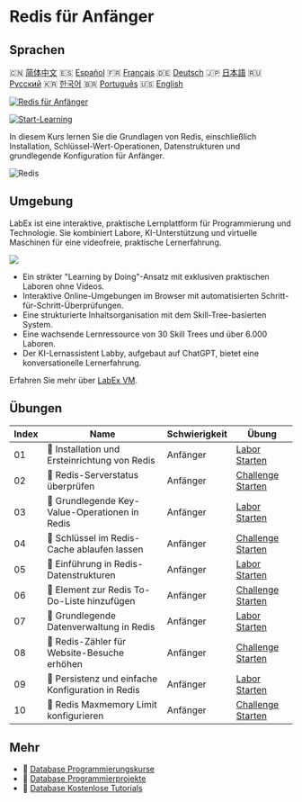 # Redis für Anfänger

## Sprachen

🇨🇳 [简体中文](README_zh.md) 🇪🇸 [Español](README_es.md) 🇫🇷 [Français](README_fr.md) 🇩🇪 [Deutsch](README_de.md) 🇯🇵 [日本語](README_ja.md) 🇷🇺 [Русский](README_ru.md) 🇰🇷 [한국어](README_ko.md) 🇧🇷 [Português](README_pt.md) 🇺🇸 [English](README.md) 

[![Redis für Anfänger](https://cover-creator.labex.io/redis-for-beginners.png?lang=de)](https://labex.io/de/courses/redis-for-beginners)

[![Start-Learning](https://img.shields.io/badge/Start-Learning-whitesmoke?style=for-the-badge)](https://labex.io/de/courses/redis-for-beginners)

In diesem Kurs lernen Sie die Grundlagen von Redis, einschließlich Installation, Schlüssel-Wert-Operationen, Datenstrukturen und grundlegende Konfiguration für Anfänger.

![Redis](https://img.shields.io/badge/Redis-whitesmoke?style=for-the-badge&logo=redis)


## Umgebung

LabEx ist eine interaktive, praktische Lernplattform für Programmierung und Technologie. Sie kombiniert Labore, KI-Unterstützung und virtuelle Maschinen für eine videofreie, praktische Lernerfahrung.

![](https://tutorial-screenshot.getvm.io/images/vm-1725247253.png)

- Ein strikter "Learning by Doing"-Ansatz mit exklusiven praktischen Laboren ohne Videos.
- Interaktive Online-Umgebungen im Browser mit automatisierten Schritt-für-Schritt-Überprüfungen.
- Eine strukturierte Inhaltsorganisation mit dem Skill-Tree-basierten System.
- Eine wachsende Lernressource von 30 Skill Trees und über 6.000 Laboren.
- Der KI-Lernassistent Labby, aufgebaut auf ChatGPT, bietet eine konversationelle Lernerfahrung.

Erfahren Sie mehr über [LabEx VM](https://support.labex.io/using-labex/virtual-machine).

## Übungen

|   Index | Name                                              | Schwierigkeit   | Übung                                                                                                                                 |
|---------|---------------------------------------------------|-----------------|---------------------------------------------------------------------------------------------------------------------------------------|
|      01 | 📖 Installation und Ersteinrichtung von Redis     | Anfänger        | <a target='_blank' href='https://labex.io/de/tutorials/redis-installation-and-initial-setup-of-redis-552075'>Labor Starten</a>        |
|      02 | 🎯 Redis-Serverstatus überprüfen                  | Anfänger        | <a target='_blank' href='https://labex.io/de/tutorials/redis-verify-redis-server-status-552152'>Challenge Starten</a>                 |
|      03 | 📖 Grundlegende Key-Value-Operationen in Redis    | Anfänger        | <a target='_blank' href='https://labex.io/de/tutorials/redis-basic-key-value-operations-in-redis-552077'>Labor Starten</a>            |
|      04 | 🎯 Schlüssel im Redis-Cache ablaufen lassen       | Anfänger        | <a target='_blank' href='https://labex.io/de/tutorials/redis-expire-keys-in-redis-cache-552156'>Challenge Starten</a>                 |
|      05 | 📖 Einführung in Redis-Datenstrukturen            | Anfänger        | <a target='_blank' href='https://labex.io/de/tutorials/redis-introduction-to-redis-data-structures-552078'>Labor Starten</a>          |
|      06 | 🎯 Element zur Redis To-Do-Liste hinzufügen       | Anfänger        | <a target='_blank' href='https://labex.io/de/tutorials/redis-add-item-to-redis-to-do-list-552161'>Challenge Starten</a>               |
|      07 | 📖 Grundlegende Datenverwaltung in Redis          | Anfänger        | <a target='_blank' href='https://labex.io/de/tutorials/redis-basic-data-management-in-redis-552076'>Labor Starten</a>                 |
|      08 | 🎯 Redis-Zähler für Website-Besuche erhöhen       | Anfänger        | <a target='_blank' href='https://labex.io/de/tutorials/redis-increment-redis-counter-for-website-visits-552163'>Challenge Starten</a> |
|      09 | 📖 Persistenz und einfache Konfiguration in Redis | Anfänger        | <a target='_blank' href='https://labex.io/de/tutorials/redis-persistence-and-simple-configuration-in-redis-552079'>Labor Starten</a>  |
|      10 | 🎯 Redis Maxmemory Limit konfigurieren            | Anfänger        | <a target='_blank' href='https://labex.io/de/tutorials/redis-configure-redis-maxmemory-limit-552162'>Challenge Starten</a>            |

## Mehr

- 🔗 [Database Programmierungskurse](https://github.com/labex-labs/awesome-programming-courses)
- 🔗 [Database Programmierprojekte](https://github.com/labex-labs/awesome-programming-projects)
- 🔗 [Database Kostenlose Tutorials](https://github.com/labex-labs/redis-free-tutorials)

